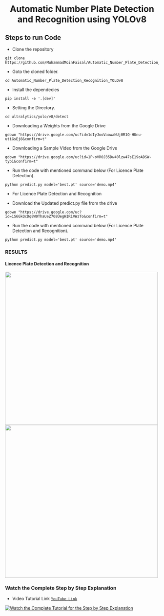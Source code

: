 <H1 align="center">Automatic Number Plate Detection and Recognition using YOLOv8</H1>


## Steps to run Code

- Clone the repository
```
git clone https://github.com/MuhammadMoinFaisal/Automatic_Number_Plate_Detection_Recognition_YOLOv8.git
```
- Goto the cloned folder.
```
cd Automatic_Number_Plate_Detection_Recognition_YOLOv8
```
- Install the dependecies
```
pip install -e '.[dev]'

```

- Setting the Directory.
```
cd ultralytics/yolo/v8/detect
```


- Downloading a Weights from the Google Drive
```
gdown "https://drive.google.com/uc?id=1dIyJooVaowaNUj0R1Q-HUnu-utiGsEj8&confirm=t"
```
- Downloading a Sample Video from the Google Drive
```
gdown "https://drive.google.com/uc?id=1P-oVR0J35Dw40lzw47sE19oADSW-tyb1&confirm=t"

```
- Run the code with mentioned command below (For Licence Plate Detection).
```
python predict.py model='best.pt' source='demo.mp4'
```

- For Licence Plate Detection and Recognition

- Download the Updated predict.py file from the drive
```
gdown "https://drive.google.com/uc?id=1S6GkQcDq8W0ThaUeZ708UegHIRiVWzTo&confirm=t"
```
- Run the code with mentioned command below (For Licence Plate Detection and Recognition).
```
python predict.py model='best.pt' source='demo.mp4'
```

### RESULTS

#### Licence Plate  Detection and Recognition  
<img src="https://github.com/user-attachments/assets/ec1186c1-a29a-4c42-8a1b-1237f85538c2" width="500">

<img src="https://github.com/user-attachments/assets/5604541a-8a38-43de-84f9-c052ee996470" width="500">

### Watch the Complete Step by Step Explanation

- Video Tutorial Link  [`YouTube Link`](https://www.youtube.com/watch?v=lkAJBSmIL50&t=5s)


[![Watch the Complete Tutorial for the Step by Step Explanation](https://img.youtube.com/vi/lkAJBSmIL50/0.jpg)]([https://www.youtube.com/watch?v=StTqXEQ2l-Y](https://www.youtube.com/watch?v=lkAJBSmIL50))

